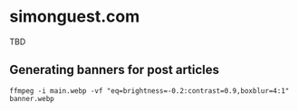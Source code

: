 # simonguest.com

TBD

## Generating banners for post articles

```
ffmpeg -i main.webp -vf "eq=brightness=-0.2:contrast=0.9,boxblur=4:1" banner.webp
```